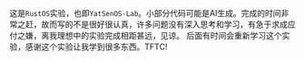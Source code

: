 这是`RustOS`实验，也即`YatSenOS-Lab`。小部分代码可能是AI生成。完成的时间非常之赶，故而写的不是很好很认真，许多问题没有深入思考和学习，有急于求成应付之嫌，离我理想中的实验完成相距甚远，见谅。
后面有时间会重新学习这个实验，感谢这个实验让我学到很多东西。TFTC!
